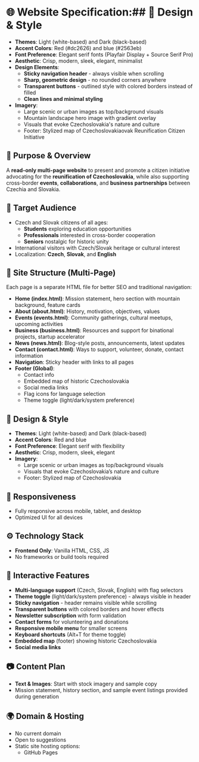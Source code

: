 # 🌐 Website Specification:## 🎨 Design & Style
- **Themes**: Light (white-based) and Dark (black-based)
- **Accent Colors**: Red (#dc2626) and blue (#2563eb)
- **Font Preference**: Elegant serif fonts (Playfair Display + Source Serif Pro)
- **Aesthetic**: Crisp, modern, sleek, elegant, minimalist
- **Design Elements**:
  - **Sticky navigation header** - always visible when scrolling
  - **Sharp, geometric design** - no rounded corners anywhere
  - **Transparent buttons** - outlined style with colored borders instead of filled
  - **Clean lines and minimal styling**
- **Imagery**:
  - Large scenic or urban images as top/background visuals
  - Mountain landscape hero image with gradient overlay
  - Visuals that evoke Czechoslovakia's nature and culture
  - Footer: Stylized map of Czechoslovakiaovak Reunification Citizen Initiative

## 📍 Purpose & Overview
A **read-only multi-page website** to present and promote a citizen initiative advocating for the **reunification of Czechoslovakia**, while also supporting cross-border **events**, **collaborations**, and **business partnerships** between Czechia and Slovakia.

## 🎯 Target Audience
- Czech and Slovak citizens of all ages:
  - **Students** exploring education opportunities
  - **Professionals** interested in cross-border cooperation
  - **Seniors** nostalgic for historic unity
- International visitors with Czech/Slovak heritage or cultural interest
- Localization: **Czech**, **Slovak**, and **English**

## 📄 Site Structure (Multi-Page)
Each page is a separate HTML file for better SEO and traditional navigation:
- **Home (index.html)**: Mission statement, hero section with mountain background, feature cards
- **About (about.html)**: History, motivation, objectives, values
- **Events (events.html)**: Community gatherings, cultural meetups, upcoming activities
- **Business (business.html)**: Resources and support for binational projects, startup accelerator
- **News (news.html)**: Blog-style posts, announcements, latest updates
- **Contact (contact.html)**: Ways to support, volunteer, donate, contact information
- **Navigation**: Sticky header with links to all pages
- **Footer (Global)**:
  - Contact info
  - Embedded map of historic Czechoslovakia
  - Social media links
  - Flag icons for language selection
  - Theme toggle (light/dark/system preference)

## 🎨 Design & Style
- **Themes**: Light (white-based) and Dark (black-based)
- **Accent Colors**: Red and blue
- **Font Preference**: Elegant serif with flexibility
- **Aesthetic**: Crisp, modern, sleek, elegant
- **Imagery**:
  - Large scenic or urban images as top/background visuals
  - Visuals that evoke Czechoslovakia’s nature and culture
  - Footer: Stylized map of Czechoslovakia

## 📱 Responsiveness
- Fully responsive across mobile, tablet, and desktop
- Optimized UI for all devices

## ⚙️ Technology Stack
- **Frontend Only**: Vanilla HTML, CSS, JS
- No frameworks or build tools required

## 🧩 Interactive Features
- **Multi-language support** (Czech, Slovak, English) with flag selectors
- **Theme toggle** (light/dark/system preference) - always visible in header
- **Sticky navigation** - header remains visible while scrolling
- **Transparent buttons** with colored borders and hover effects
- **Newsletter subscription** with form validation
- **Contact forms** for volunteering and donations
- **Responsive mobile menu** for smaller screens
- **Keyboard shortcuts** (Alt+T for theme toggle)
- **Embedded map** (footer) showing historic Czechoslovakia
- **Social media links**

## 📷 Content Plan
- **Text & Images**: Start with stock imagery and sample copy
- Mission statement, history section, and sample event listings provided during generation

## 🌍 Domain & Hosting
- No current domain
- Open to suggestions
- Static site hosting options:
  - GitHub Pages
